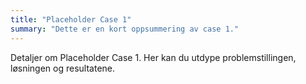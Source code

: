 ```yaml
---
title: "Placeholder Case 1"
summary: "Dette er en kort oppsummering av case 1."
---
```


Detaljer om Placeholder Case 1. Her kan du utdype problemstillingen, løsningen og resultatene.
